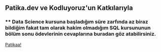 ## Patika.dev  ve Kodluyoruz'un Katkılarıyla

### ** Data Science kursuna başladığım süre zarfında az biraz bildiğim fakat tam olarak hakim olmadığım SQL kursununun bölüm sonu ödevlerinin cevaplarına buradan göz atabilirsiniz.

[Patikaa!](https://www.patika.dev/)

